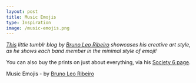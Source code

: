 ```yaml
---
layout: post
title: Music Emojis
type: Inspiration
image: /music-emojis.png
---
```


_[This](http://musicemojis.tumblr.com/) little tumblr blog by [Bruno Leo Ribeiro](http://www.brunoleoribeiro.com/#kauko-home) showcases his creative art style, as he shows each band member in the minimal style of emoji!_

You can also buy the prints on just about everything, via his [Society 6 page](https://society6.com/brunoleoribeiro).

Music Emojis - by [Bruno Leo Ribeiro](http://www.brunoleoribeiro.com/#kauko-home)